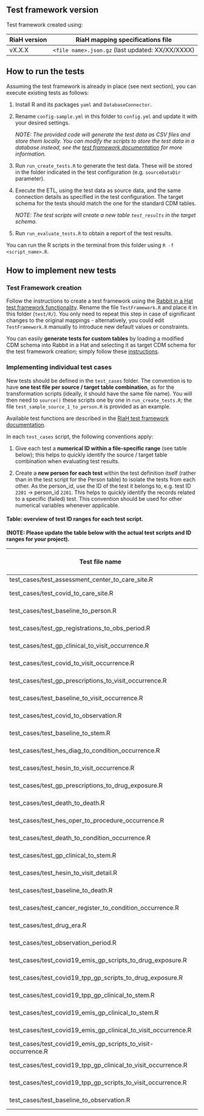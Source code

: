 ## Test framework version

Test framework created using:

| RiaH version | RiaH mapping specifications file |
| --- | --- |
| vX.X.X | `<file name>.json.gz` (last updated: XX/XX/XXXX) |

## How to run the tests

Assuming the test framework is already in place (see next section), you can execute existing tests as follows:

1. Install R and its packages `yaml` and `DatabaseConnector`.
2. Rename `config-sample.yml` in this folder to `config.yml` and update it with your desired settings.
    
    *NOTE: The provided code will generate the test data as CSV files and store them locally. 
    You can modify the scripts to store the test data in a database instead, see the 
    [test framework documentation](http://ohdsi.github.io/WhiteRabbit/riah_test_framework.html#generate_test_data)
    for more information.*
    
3. Run `run_create_tests.R` to generate the test data. These will be stored in the folder
indicated in the test configuration (e.g. `sourceDataDir` parameter).
4. Execute the ETL, using the test data as source data, 
and the same connection details as specified in the test configuration. 
The target schema for the tests should match the one for the standard CDM tables.

    *NOTE: The test scripts will create a new table `test_results` in the target schema.*
    
5. Run `run_evaluate_tests.R` to obtain a report of the test results.

You can run the R scripts in the terminal from this folder using `R -f <script_name>.R`.

## How to implement new tests

### Test Framework creation

Follow the instructions to create a test framework using the 
[Rabbit in a Hat test framework functionality](http://ohdsi.github.io/WhiteRabbit/riah_test_framework.html#creating_the_testing_framework).
Rename the file `TestFramework.R` and place it in this folder (`test/R/`).
You only need to repeat this step in case of significant changes to the original mappings - alternatively, you could edit `TestFramework.R` manually to introduce new default values or constraints.

You can easily **generate tests for custom tables** by loading a modified CDM schema into Rabbit in a Hat 
and selecting it as target CDM schema for the test framework creation; simply follow these 
[instructions](http://ohdsi.github.io/WhiteRabbit/RabbitInAHat.html#loading_in_a_custom_cdm).

### Implementing individual test cases

New tests should be defined in the `test_cases` folder.
The convention is to have **one test file per source / target table combination**, as for the transformation scripts (ideally, it should have the same file name).
You will then need to `source()` these scripts one by one in `run_create_tests.R`;
the file `test_sample_source_1_to_person.R` is provided as an example.

Available test functions are described in the [RiaH test framework documentation](http://ohdsi.github.io/WhiteRabbit/riah_test_framework.html).

In each `test_cases` script, the following conventions apply:
1. Give each test a **numerical ID within a file-specific range** (see table below); 
this helps to quickly identify the source / target table combination when evaluating test results.

2. Create a **new person for each test** within the test definition itself (rather than in the test script for the Person table) to isolate the tests from each other. 
As the person_id, use the ID of the test it belongs to, e.g. test ID `2201` -> person_id `2201`. 
This helps to quickly identify the records related to a specific (failed) test.
This convention should be used for other numerical variables whenever applicable.


#### Table: overview of test ID ranges for each test script.

**(NOTE: Please update the table below with the actual test scripts and ID ranges for your project).**

| Test file name | Test ID range |
| --- | --- |
| test_cases/test_assessment_center_to_care_site.R | 1-99 |
| test_cases/test_covid_to_care_site.R | 100-199 |
| test_cases/test_baseline_to_person.R | 200-299 |
| test_cases/test_gp_registrations_to_obs_period.R | 300-399 |
| test_cases/test_gp_clinical_to_visit_occurrence.R | 400-499 |
| test_cases/test_covid_to_visit_occurrence.R | 500-599 |
| test_cases/test_gp_prescriptions_to_visit_occurrence.R | 600-699 |
| test_cases/test_baseline_to_visit_occurrence.R | 700-799 |
| test_cases/test_covid_to_observation.R | 800-899 |
| test_cases/test_baseline_to_stem.R | 900-999 |
| test_cases/test_hes_diag_to_condition_occurrence.R | 1000-1099 |
| test_cases/test_hesin_to_visit_occurrence.R | 1100-1199 |
| test_cases/test_gp_prescriptions_to_drug_exposure.R | 1200-1299 |
| test_cases/test_death_to_death.R | 1400-1499 |
| test_cases/test_hes_oper_to_procedure_occurrence.R | 1500-1599 |
| test_cases/test_death_to_condition_occurrence.R | 1600-1699 |
| test_cases/test_gp_clinical_to_stem.R | 1700-1799 |
| test_cases/test_hesin_to_visit_detail.R | 1800-1899 |
| test_cases/test_baseline_to_death.R | 1900-1999 |
| test_cases/test_cancer_register_to_condition_occurrence.R | 2000-2099 |
| test_cases/test_drug_era.R | 2100-2199 |
| test_cases/test_observation_period.R | 2200-2299 |
| test_cases/test_covid19_emis_gp_scripts_to_drug_exposure.R | 2300-2399 |
| test_cases/test_covid19_tpp_gp_scripts_to_drug_exposure.R | 2400-2499 |
| test_cases/test_covid19_tpp_gp_clinical_to_stem.R | 2500-2599 |
| test_cases/test_covid19_emis_gp_clinical_to_stem.R | 2600-2699 |
| test_cases/test_covid19_emis_gp_clinical_to_visit_occurrence.R | 2700-2799 |
| test_cases/test_covid19_emis_gp_scripts_to_visit-occurrence.R | 2800-2899 |
| test_cases/test_covid19_tpp_gp_clinical_to_visit_occurrence.R | 2900-2999 |
| test_cases/test_covid19_tpp_gp_scripts_to_visit_occurrence.R | 3000-3099 |
| test_cases/test_baseline_to_observation.R | 3100-3199 |
